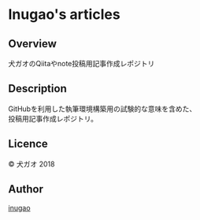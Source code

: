 Inugao's articles
====

## Overview  
犬ガオのQiitaやnote投稿用記事作成レポジトリ  

## Description  
GitHubを利用した執筆環境構築用の試験的な意味を含めた、  
投稿用記事作成レポジトリ。  


## Licence  
© 犬ガオ 2018  

## Author  
[inugao](https://github.com/inugao)